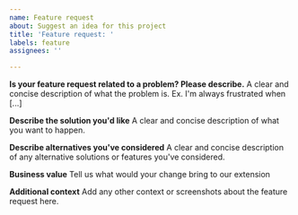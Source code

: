 ```yaml
---
name: Feature request
about: Suggest an idea for this project
title: 'Feature request: '
labels: feature
assignees: ''

---
```


**Is your feature request related to a problem? Please describe.**
A clear and concise description of what the problem is. Ex. I'm always frustrated when [...]

**Describe the solution you'd like**
A clear and concise description of what you want to happen.

**Describe alternatives you've considered**
A clear and concise description of any alternative solutions or features you've considered.

**Business value**
Tell us what would your change bring to our extension

**Additional context**
Add any other context or screenshots about the feature request here.
